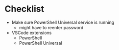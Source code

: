 # Checklist

- Make sure PowerShell Universal service is running
    - might have to reenter password
- VSCode extensions
    - PowerShell
    - PowerShell Universal